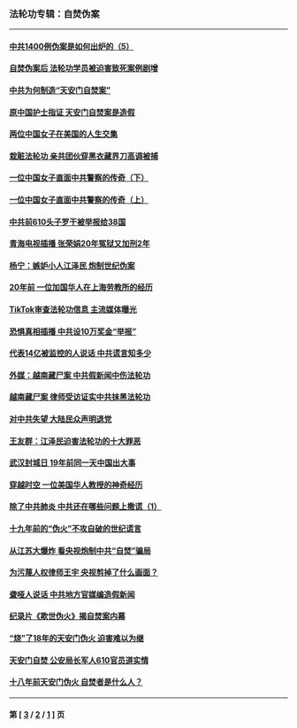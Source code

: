 ### 法轮功专辑：自焚伪案
---
#### [中共1400例伪案是如何出炉的（5）](../../pages/nf5562/n13226831.md?04060430) 
#### [自焚伪案后 法轮功学员被迫害致死案例剧增](../../pages/nf5562/n13190600.md?04060430) 
#### [中共为何制造“天安门自焚案”](../../pages/nf5562/n13183270.md?04060430) 
#### [原中国护士指证 天安门自焚案是造假](../../pages/nf5562/n13172289.md?04060430) 
#### [两位中国女子在美国的人生交集](../../pages/nf5562/n13156138.md?04060430) 
#### [栽赃法轮功 亲共团伙穿黑衣藏界刀高调被捕](../../pages/nf5562/n13073780.md?04060430) 
#### [一位中国女子直面中共警察的传奇（下）](../../pages/nf5562/n12989706.md?04060430) 
#### [一位中国女子直面中共警察的传奇（上）](../../pages/nf5562/n12985072.md?04060430) 
#### [中共前610头子罗干被举报给38国](../../pages/nf5562/n12975419.md?04060430) 
#### [青海电视插播 张荣娟20年冤狱又加刑2年](../../pages/nf5562/n12738166.md?04060430) 
#### [杨宁：嫉妒小人江泽民 炮制世纪伪案](../../pages/nf5562/n12724108.md?04060430) 
#### [20年前 一位加国华人在上海劳教所的经历](../../pages/nf5562/n12707932.md?04060430) 
#### [TikTok审查法轮功信息 主流媒体曝光](../../pages/nf5562/n12362336.md?04060430) 
#### [恐惧真相插播 中共设10万奖金“举报”](../../pages/nf5562/n12306396.md?04060430) 
#### [代表14亿被监控的人说话 中共谎言知多少](../../pages/nf5562/n12297484.md?04060430) 
#### [外媒：越南藏尸案 中共假新闻中伤法轮功](../../pages/nf5562/n12264411.md?04060430) 
#### [越南藏尸案 律师受访证实中共抹黑法轮功](../../pages/nf5562/n12261878.md?04060430) 
#### [对中共失望 大陆民众声明退党](../../pages/nf5562/n12187315.md?04060430) 
#### [王友群：江泽民迫害法轮功的十大罪恶](../../pages/nf5562/n12169074.md?04060430) 
#### [武汉封城日 19年前同一天中国出大事](../../pages/nf5562/n12150901.md?04060430) 
#### [穿越时空  一位美国华人教授的神奇经历](../../pages/nf5562/n12097460.md?04060430) 
#### [除了中共肺炎 中共还在哪些问题上撒谎（1）](../../pages/nf5562/n11955770.md?04060430) 
#### [十九年前的“伪火”不攻自破的世纪谎言](../../pages/nf5562/n11813238.md?04060430) 
#### [从江苏大爆炸 看央视炮制中共“自焚”骗局](../../pages/nf5562/n11140275.md?04060430) 
#### [为污蔑人权律师王宇 央视剪掉了什么画面？](../../pages/nf5562/n11130142.md?04060430) 
#### [聋哑人说话 中共地方官媒编造假新闻](../../pages/nf5562/n11006067.md?04060430) 
#### [纪录片《欺世伪火》揭自焚案内幕](../../pages/nf5562/n11002664.md?04060430) 
#### [“烧”了18年的天安门伪火 迫害难以为继](../../pages/nf5562/n10996660.md?04060430) 
#### [天安门自焚 公安局长军人610官员道实情](../../pages/nf5562/n10997098.md?04060430) 
#### [十八年前天安门伪火 自焚者是什么人？](../../pages/nf5562/n10996556.md?04060430) 

---
#### 第 [ [3](./3.md?04060430) / [2](./2.md?04060430) / [1](./1.md?04060430) ] 页
